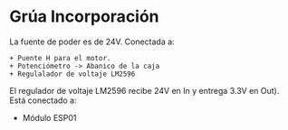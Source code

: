 # Grúa Incorporación

La fuente de poder es de 24V. Conectada a:

	+ Puente H para el motor.
	+ Potenciómetro -> Abanico de la caja
	+ Regulalador de voltaje LM2596

El regulador de voltaje LM2596 recibe 24V en In y entrega 3.3V en Out). Está conectado a:

+ Módulo ESP01



